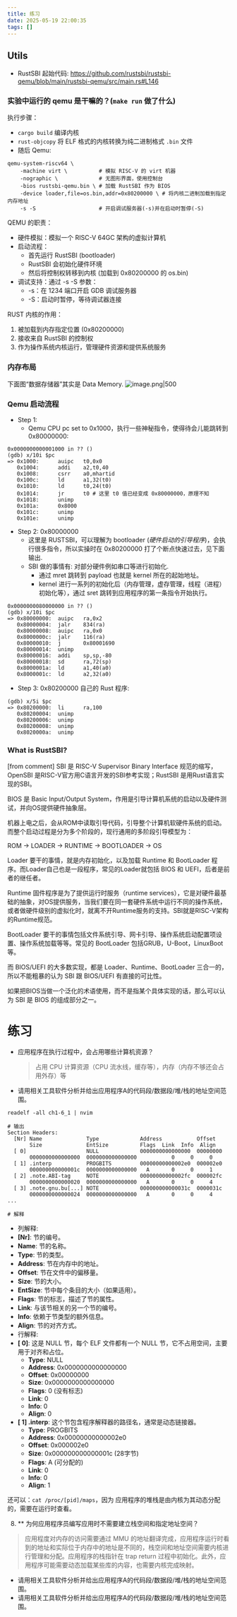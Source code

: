 ```yaml
---
title: 练习
date: 2025-05-19 22:00:35
tags: []
---
```

## Utils
- RustSBI 起始代码: https://github.com/rustsbi/rustsbi-qemu/blob/main/rustsbi-qemu/src/main.rs#L146

### 实验中运行的 qemu 是干嘛的？(`make run` 做了什么)

执行步骤：
- `cargo build` 编译内核
- `rust-objcopy` 将 ELF 格式的内核转换为纯二进制格式 `.bin` 文件
- 随后 Qemu:
```console
qemu-system-riscv64 \
    -machine virt \          # 模拟 RISC-V 的 virt 机器
    -nographic \             # 无图形界面，使用控制台
    -bios rustsbi-qemu.bin \ # 加载 RustSBI 作为 BIOS
    -device loader,file=os.bin,addr=0x80200000 \ # 将内核二进制加载到指定内存地址
    -s -S                    # 开启调试服务器(-s)并在启动时暂停(-S)
```

QEMU 的职责：
- 硬件模拟：模拟一个 RISC-V 64GC 架构的虚拟计算机
- 启动流程：
	- 首先运行 RustSBI (bootloader)
	- RustSBI 会初始化硬件环境
	- 然后将控制权转移到内核 (加载到 0x80200000 的 os.bin)
- 调试支持：通过 -s -S 参数：
	- -s：在 1234 端口开启 GDB 调试服务器
	- -S：启动时暂停，等待调试器连接

RUST 内核的作用：
1. 被加载到内存指定位置 (0x80200000)
2. 接收来自 RustSBI 的控制权
3. 作为操作系统内核运行，管理硬件资源和提供系统服务

### 内存布局
下面图“数据存储器”其实是 Data Memory.
![image.png|500](https://how-to-1258460161.cos.ap-shanghai.myqcloud.com/how-to/20250324202148.png)
### Qemu 启动流程

- Step 1:
	- Qemu CPU pc set to 0x1000，执行一些神秘指令，使得待会儿能跳转到 0x80000000:
```
0x0000000000001000 in ?? ()
(gdb) x/10i $pc
=> 0x1000:      auipc   t0,0x0
   0x1004:      addi    a2,t0,40
   0x1008:      csrr    a0,mhartid
   0x100c:      ld      a1,32(t0)
   0x1010:      ld      t0,24(t0)
   0x1014:      jr      t0 # 这里 t0 值已经变成 0x80000000，原理不知
   0x1018:      unimp
   0x101a:      0x8000
   0x101c:      unimp
   0x101e:      unimp
```
- Step 2: 0x80000000
	- 这里是 RUSTSBI，可以理解为 bootloader (_硬件启动的引导程序_)，会执行很多指令，所以实操时在 0x80200000 打了个断点快速过去，见下面输出.
	- SBI 做的事情有: 对部分硬件例如串口等进行初始化.
		- 通过 mret 跳转到 payload 也就是 kernel 所在的起始地址。
		- kernel 进行一系列的初始化后（内存管理，虚存管理，线程（进程）初始化等），通过 sret 跳转到应用程序的第一条指令开始执行。
```
0x0000000080000000 in ?? ()
(gdb) x/10i $pc
=> 0x80000000:  auipc   ra,0x2
   0x80000004:  jalr    834(ra)
   0x80000008:  auipc   ra,0x0
   0x8000000c:  jalr    116(ra)
   0x80000010:  j       0x80001690
   0x80000014:  unimp
   0x80000016:  addi    sp,sp,-80
   0x80000018:  sd      ra,72(sp)
   0x8000001a:  ld      a1,40(a0)
   0x8000001c:  ld      a2,32(a0)
```
- Step 3: 0x80200000 自己的 Rust 程序:
```
(gdb) x/5i $pc
=> 0x80200000:  li      ra,100
   0x80200004:  unimp
   0x80200006:  unimp
   0x80200008:  unimp
   0x8020000a:  unimp
```

### What is RustSBI?

[from comment] SBI 是 RISC-V Supervisor Binary Interface 规范的缩写，OpenSBI 是RISC-V官方用C语言开发的SBI参考实现；RustSBI 是用Rust语言实现的SBI。

BIOS 是 Basic Input/Output System，作用是引导计算机系统的启动以及硬件测试，并向OS提供硬件抽象层。

机器上电之后，会从ROM中读取引导代码，引导整个计算机软硬件系统的启动。而整个启动过程是分为多个阶段的，现行通用的多阶段引导模型为：

ROM -> LOADER -> RUNTIME -> BOOTLOADER -> OS

Loader 要干的事情，就是内存初始化，以及加载 Runtime 和 BootLoader 程序。而Loader自己也是一段程序，常见的Loader就包括 BIOS 和 UEFI，后者是前者的继任者。

Runtime 固件程序是为了提供运行时服务（runtime services），它是对硬件最基础的抽象，对OS提供服务，当我们要在同一套硬件系统中运行不同的操作系统，或者做硬件级别的虚拟化时，就离不开Runtime服务的支持。SBI就是RISC-V架构的Runtime规范。

BootLoader 要干的事情包括文件系统引导、网卡引导、操作系统启动配置项设置、操作系统加载等等。常见的 BootLoader 包括GRUB，U-Boot，LinuxBoot等。

而 BIOS/UEFI 的大多数实现，都是 Loader、Runtime、BootLoader 三合一的，所以不能粗暴的认为 SBI 跟 BIOS/UEFI 有直接的可比性。

如果把BIOS当做一个泛化的术语使用，而不是指某个具体实现的话，那么可以认为 SBI 是 BIOS 的组成部分之一。

# 练习

- 应用程序在执行过程中，会占用哪些计算机资源？
    > 占用 CPU 计算资源（CPU 流水线，缓存等），内存（内存不够还会占用外存）等	
- 请用相关工具软件分析并给出应用程序A的代码段/数据段/堆/栈的地址空间范围。
```
readelf -all ch1-6_1 | nvim

# 输出
Section Headers:
  [Nr] Name              Type             Address           Offset
       Size              EntSize          Flags  Link  Info  Align
  [ 0]                   NULL             0000000000000000  00000000
       0000000000000000  0000000000000000           0     0     0
  [ 1] .interp           PROGBITS         00000000000002e0  000002e0
       000000000000001c  0000000000000000   A       0     0     1
  [ 2] .note.ABI-tag     NOTE             00000000000002fc  000002fc
       0000000000000020  0000000000000000   A       0     0     4
  [ 3] .note.gnu.bu[...] NOTE             000000000000031c  0000031c
       0000000000000024  0000000000000000   A       0     0     4
...

# 解释
```

-  列解释:
- **[Nr]**: 节的编号。
- **Name**: 节的名称。
- **Type**: 节的类型。
- **Address**: 节在内存中的地址。
- **Offset**: 节在文件中的偏移量。
- **Size**: 节的大小。
- **EntSize**: 节中每个条目的大小（如果适用）。
- **Flags**: 节的标志，描述了节的属性。
- **Link**: 与该节相关的另一个节的编号。
- **Info**: 依赖于节类型的额外信息。
- **Align**: 节的对齐方式。
-  行解释:
- **[ 0]**: 这是 NULL 节，每个 ELF 文件都有一个 NULL 节，它不占用空间，主要用于对齐和占位。
  - **Type**: NULL
  - **Address**: 0x0000000000000000
  - **Offset**: 0x00000000
  - **Size**: 0x0000000000000000
  - **Flags**: 0 (没有标志)
  - **Link**: 0
  - **Info**: 0
  - **Align**: 0
- **[ 1] .interp**: 这个节包含程序解释器的路径名，通常是动态链接器。
  - **Type**: PROGBITS
  - **Address**: 0x00000000000002e0
  - **Offset**: 0x000002e0
  - **Size**: 0x000000000000001c (28字节)
  - **Flags**: A (可分配的)
  - **Link**: 0
  - **Info**: 0
  - **Align**: 1

还可以：`cat /proc/[pid]/maps`，因为 应用程序的堆栈是由内核为其动态分配的，需要在运行时查看。

8. ** 为何应用程序员编写应用时不需要建立栈空间和指定地址空间？
> 应用程度对内存的访问需要通过 MMU 的地址翻译完成，应用程序运行时看到的地址和实际位于内存中的地址是不同的，栈空间和地址空间需要内核进行管理和分配。应用程序的栈指针在 trap return 过程中初始化。此外，应用程序可能需要动态加载某些库的内容，也需要内核完成映射。
- 请用相关工具软件分析并给出应用程序A的代码段/数据段/堆/栈的地址空间范围。
- 请用相关工具软件分析并给出应用程序A的代码段/数据段/堆/栈的地址空间范围。
